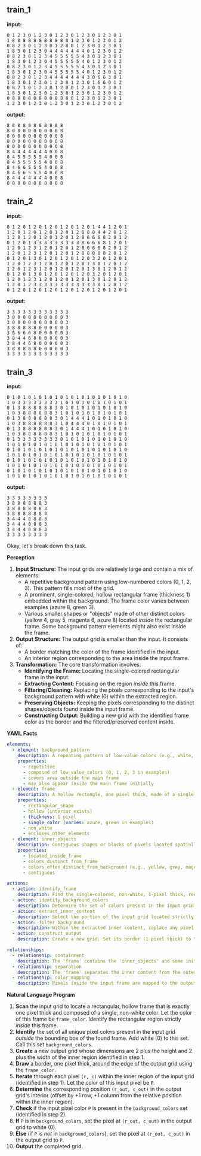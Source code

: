 
## train_1

**input:**
```
0 1 2 3 0 1 2 3 0 1 2 3 0 1 2 3 0 1 2 3 0 1
1 8 8 8 8 8 8 8 8 8 8 8 1 2 3 0 1 2 3 0 1 2
0 8 2 3 0 1 2 3 0 1 2 8 0 1 2 3 0 1 2 3 0 1
1 8 3 0 1 2 3 0 4 4 4 4 4 4 4 0 1 2 3 0 1 2
0 8 2 3 0 1 2 3 4 5 5 5 5 5 4 3 0 1 2 3 0 1
1 8 3 0 1 2 3 0 4 5 5 5 5 5 4 0 1 2 3 0 1 2
0 8 2 3 0 1 2 3 4 5 5 5 5 5 4 3 0 1 2 3 0 1
1 8 3 0 1 2 3 0 4 5 5 5 5 5 4 0 1 2 3 0 1 2
0 8 2 3 0 1 2 3 4 4 4 4 4 4 4 3 0 6 6 3 0 1
1 8 3 0 1 2 3 0 1 2 3 8 1 2 3 0 1 6 6 0 1 2
0 8 2 3 0 1 2 3 0 1 2 8 0 1 2 3 0 1 2 3 0 1
1 8 3 0 1 2 3 0 1 2 3 8 1 2 3 0 1 2 3 0 1 2
0 8 8 8 8 8 8 8 8 8 8 8 0 1 2 3 0 1 2 3 0 1
1 2 3 0 1 2 3 0 1 2 3 0 1 2 3 0 1 2 3 0 1 2
```


**output:**
```
8 8 8 8 8 8 8 8 8 8 8
8 0 0 0 0 0 0 0 0 0 8
8 0 0 0 0 0 0 0 0 0 8
8 0 0 0 0 0 0 0 0 0 8
8 0 0 0 0 0 0 0 0 0 8
8 4 4 4 4 4 4 4 0 0 8
8 4 5 5 5 5 5 4 0 0 8
8 4 5 5 5 5 5 4 0 0 8
8 4 6 6 5 5 5 4 0 0 8
8 4 6 6 5 5 5 4 0 0 8
8 4 4 4 4 4 4 4 0 0 8
8 8 8 8 8 8 8 8 8 8 8
```


## train_2

**input:**
```
0 1 2 0 1 2 0 1 2 0 1 2 0 1 2 0 1 4 4 1 2 0 1
1 2 0 1 2 0 1 2 0 1 2 0 1 2 8 8 8 4 4 2 0 1 2
1 2 0 1 2 0 1 2 0 1 2 0 1 2 8 6 6 6 8 2 0 1 2
0 1 2 0 1 3 3 3 3 3 3 3 3 3 8 6 6 6 8 1 2 0 1
1 2 0 1 2 3 1 2 0 1 2 0 1 2 8 6 6 6 8 2 0 1 2
1 2 0 1 2 3 1 2 0 1 2 0 1 2 8 8 8 8 8 2 0 1 2
0 1 2 0 1 3 0 1 2 0 1 2 0 1 2 0 3 2 0 1 2 0 1
1 2 0 1 2 3 1 2 0 1 2 0 1 2 0 1 3 0 1 2 0 1 2
1 2 0 1 2 3 1 2 0 1 2 0 1 2 0 1 3 0 1 2 0 1 2
0 1 2 0 1 3 0 1 2 0 1 2 0 1 2 0 3 2 0 1 2 0 1
1 2 0 1 2 3 1 2 0 1 2 0 1 2 0 1 3 0 1 2 0 1 2
1 2 0 1 2 3 3 3 3 3 3 3 3 3 3 3 3 0 1 2 0 1 2
0 1 2 0 1 2 0 1 2 0 1 2 0 1 2 0 1 2 0 1 2 0 1
```


**output:**
```
3 3 3 3 3 3 3 3 3 3 3 3
3 0 0 0 0 0 0 0 0 0 0 3
3 0 0 0 0 0 0 0 0 0 0 3
3 8 8 8 8 8 0 0 0 0 0 3
3 8 6 6 6 8 0 0 0 0 0 3
3 8 4 4 6 8 0 0 0 0 0 3
3 8 4 4 6 8 0 0 0 0 0 3
3 8 8 8 8 8 0 0 0 0 0 3
3 3 3 3 3 3 3 3 3 3 3 3
```


## train_3

**input:**
```
0 1 0 1 0 1 0 1 0 1 0 1 0 1 0 1 0 1 0 1 0 1 0
1 0 3 3 3 3 3 3 3 3 1 0 1 0 1 0 1 0 1 0 1 0 1
0 1 3 8 8 8 8 8 8 3 0 1 0 1 0 1 0 1 0 1 0 1 0
1 0 3 8 8 8 8 8 8 3 1 0 1 0 1 0 1 0 1 0 1 0 1
0 1 3 8 8 8 8 8 8 3 0 1 4 4 4 1 0 1 0 1 0 1 0
1 0 3 8 8 8 8 8 8 3 1 0 4 4 4 0 1 0 1 0 1 0 1
0 1 3 8 8 8 8 8 8 3 0 1 4 4 4 1 0 1 0 1 0 1 0
1 0 3 8 8 8 8 8 8 3 1 0 1 0 1 0 1 0 1 0 1 0 1
0 1 3 3 3 3 3 3 3 3 0 1 0 1 0 1 0 1 0 1 0 1 0
1 0 1 0 1 0 1 0 1 0 1 0 1 0 1 0 1 0 1 0 1 0 1
0 1 0 1 0 1 0 1 0 1 0 1 0 1 0 1 0 1 0 1 0 1 0
1 0 1 0 1 0 1 0 1 0 1 0 1 0 1 0 1 0 1 0 1 0 1
0 1 0 1 0 1 0 1 0 1 0 1 0 1 0 1 0 1 0 1 0 1 0
1 0 1 0 1 0 1 0 1 0 1 0 1 0 1 0 1 0 1 0 1 0 1
0 1 0 1 0 1 0 1 0 1 0 1 0 1 0 1 0 1 0 1 0 1 0
1 0 1 0 1 0 1 0 1 0 1 0 1 0 1 0 1 0 1 0 1 0 1
```


**output:**
```
3 3 3 3 3 3 3 3
3 8 8 8 8 8 8 3
3 8 8 8 8 8 8 3
3 8 8 8 8 8 8 3
3 4 4 4 8 8 8 3
3 4 4 4 8 8 8 3
3 4 4 4 8 8 8 3
3 3 3 3 3 3 3 3
```

Okay, let's break down this task.

**Perception**

1.  **Input Structure:** The input grids are relatively large and contain a mix of elements:
    *   A repetitive background pattern using low-numbered colors (0, 1, 2, 3). This pattern fills most of the grid.
    *   A prominent, single-colored, hollow rectangular frame (thickness 1) embedded within the background. The frame color varies between examples (azure 8, green 3).
    *   Various smaller shapes or "objects" made of other distinct colors (yellow 4, gray 5, magenta 6, azure 8) located *inside* the rectangular frame. Some background pattern elements might also exist inside the frame.
2.  **Output Structure:** The output grid is smaller than the input. It consists of:
    *   A border matching the color of the frame identified in the input.
    *   An interior region corresponding to the area inside the input frame.
3.  **Transformation:** The core transformation involves:
    *   **Identifying the Frame:** Locating the single-colored rectangular frame in the input.
    *   **Extracting Content:** Focusing on the region *inside* this frame.
    *   **Filtering/Cleaning:** Replacing the pixels corresponding to the input's background pattern with white (0) within the extracted region.
    *   **Preserving Objects:** Keeping the pixels corresponding to the distinct shapes/objects found inside the input frame.
    *   **Constructing Output:** Building a new grid with the identified frame color as the border and the filtered/preserved content inside.

**YAML Facts**


```yaml
elements:
  - element: background_pattern
    description: A repeating pattern of low-value colors (e.g., white, blue, red, green) covering large areas of the input grid, primarily outside the main frame.
    properties:
      - repetitive
      - composed of low_value_colors (0, 1, 2, 3 in examples)
      - covers area outside the main frame
      - may also appear inside the main frame initially
  - element: frame
    description: A hollow rectangle, one pixel thick, made of a single non-white color. It encloses other objects and potentially some background pattern elements.
    properties:
      - rectangular_shape
      - hollow (interior exists)
      - thickness: 1 pixel
      - single_color (varies: azure, green in examples)
      - non_white
      - encloses_other_elements
  - element: inner_objects
    description: Contiguous shapes or blocks of pixels located spatially inside the 'frame'. Their colors are distinct from the frame color and typically distinct from the background pattern colors.
    properties:
      - located_inside_frame
      - colors_distinct_from_frame
      - colors_often_distinct_from_background (e.g., yellow, gray, magenta, azure)
      - contiguous

actions:
  - action: identify_frame
    description: Find the single-colored, non-white, 1-pixel thick, rectangular frame in the input grid. Determine its color and the bounding box of the area it encloses.
  - action: identify_background_colors
    description: Determine the set of colors present in the input grid region *outside* the identified frame's outer boundary. Include white (0) in this set.
  - action: extract_inner_content
    description: Select the portion of the input grid located strictly inside the identified frame.
  - action: filter_background
    description: Within the extracted inner content, replace any pixel whose color belongs to the identified background_colors set with white (0).
  - action: construct_output
    description: Create a new grid. Set its border (1 pixel thick) to the frame's color. Place the filtered inner content into the center of this new grid.

relationships:
  - relationship: containment
    description: The 'frame' contains the 'inner_objects' and some initial 'background_pattern' elements.
  - relationship: separation
    description: The 'frame' separates the inner content from the outer 'background_pattern'.
  - relationship: color_mapping
    description: Pixels inside the input frame are mapped to the output grid. Background pattern colors become white (0), while other object colors are preserved. The frame color defines the output border color.
```


**Natural Language Program**

1.  **Scan** the input grid to locate a rectangular, hollow frame that is exactly one pixel thick and composed of a single, non-white color. Let the color of this frame be `frame_color`. Identify the rectangular region strictly *inside* this frame.
2.  **Identify** the set of all unique pixel colors present in the input grid *outside* the bounding box of the found frame. Add white (0) to this set. Call this set `background_colors`.
3.  **Create** a new output grid whose dimensions are 2 plus the height and 2 plus the width of the inner region identified in step 1.
4.  **Draw** a border, one pixel thick, around the edge of the output grid using the `frame_color`.
5.  **Iterate** through each pixel `(r, c)` within the inner region of the input grid (identified in step 1). Let the color of this input pixel be `P`.
6.  **Determine** the corresponding position `(r_out, c_out)` in the output grid's interior (offset by +1 row, +1 column from the relative position within the inner region).
7.  **Check** if the input pixel color `P` is present in the `background_colors` set (identified in step 2).
8.  **If** `P` is in `background_colors`, set the pixel at `(r_out, c_out)` in the output grid to white (0).
9.  **Else** (if `P` is *not* in `background_colors`), set the pixel at `(r_out, c_out)` in the output grid to `P`.
10. **Output** the completed grid.

